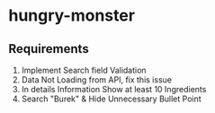 # hungry-monster
## Requirements

1. Implement Search field Validation
2. Data Not Loading  from API, fix this issue 
3. In details Information Show at least 10 Ingredients
4. Search "Burek" & Hide Unnecessary Bullet Point

